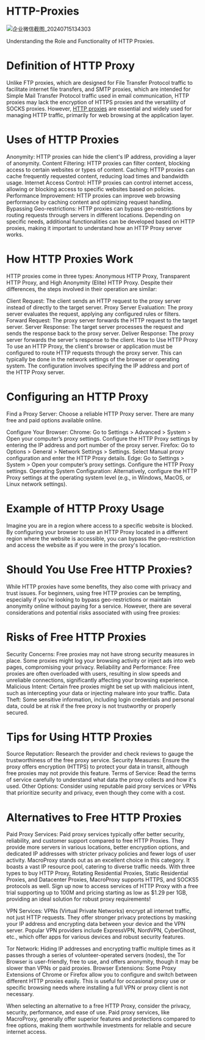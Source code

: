 # HTTP-Proxies
![企业微信截图_20240715134303](https://github.com/user-attachments/assets/5446b6d4-c8cc-40b4-934f-4004faae2ed5)

Understanding the Role and Functionality of HTTP Proxies.

# Definition of HTTP Proxy
Unlike FTP proxies, which are designed for File Transfer Protocol traffic to facilitate internet file transfers, and SMTP proxies, which are intended for Simple Mail Transfer Protocol traffic used in email communication, HTTP proxies may lack the encryption of HTTPS proxies and the versatility of SOCKS proxies. However, [HTTP proxies](https://www.macroproxy.com/blog/http-proxy#What%20Is%20HTTP%20Proxy%20Meaning?) are essential and widely used for managing HTTP traffic, primarily for web browsing at the application layer.

# Uses of HTTP Proxies
Anonymity: HTTP proxies can hide the client's IP address, providing a layer of anonymity.
Content Filtering: HTTP proxies can filter content, blocking access to certain websites or types of content.
Caching: HTTP proxies can cache frequently requested content, reducing load times and bandwidth usage.
Internet Access Control: HTTP proxies can control internet access, allowing or blocking access to specific websites based on policies.
Performance Improvement: HTTP proxies can improve web browsing performance by caching content and optimizing request handling.
Bypassing Geo-restrictions: HTTP proxies can bypass geo-restrictions by routing requests through servers in different locations.
Depending on specific needs, additional functionalities can be developed based on HTTP proxies, making it important to understand how an HTTP Proxy server works.

# How HTTP Proxies Work
HTTP proxies come in three types: Anonymous HTTP Proxy, Transparent HTTP Proxy, and High Anonymity (Elite) HTTP Proxy. Despite their differences, the steps involved in their operation are similar:

Client Request: The client sends an HTTP request to the proxy server instead of directly to the target server.
Proxy Server Evaluation: The proxy server evaluates the request, applying any configured rules or filters.
Forward Request: The proxy server forwards the HTTP request to the target server.
Server Response: The target server processes the request and sends the response back to the proxy server.
Deliver Response: The proxy server forwards the server's response to the client.
How to Use HTTP Proxy
To use an HTTP Proxy, the client's browser or application must be configured to route HTTP requests through the proxy server. This can typically be done in the network settings of the browser or operating system. The configuration involves specifying the IP address and port of the HTTP Proxy server.

# Configuring an HTTP Proxy
Find a Proxy Server: Choose a reliable HTTP Proxy server. There are many free and paid options available online.

Configure Your Browser:
Chrome: Go to Settings > Advanced > System > Open your computer’s proxy settings. Configure the HTTP Proxy settings by entering the IP address and port number of the proxy server.
Firefox: Go to Options > General > Network Settings > Settings. Select Manual proxy configuration and enter the HTTP Proxy details.
Edge: Go to Settings > System > Open your computer’s proxy settings. Configure the HTTP Proxy settings.
Operating System Configuration: Alternatively, configure the HTTP Proxy settings at the operating system level (e.g., in Windows, MacOS, or Linux network settings).

# Example of HTTP Proxy Usage
Imagine you are in a region where access to a specific website is blocked. By configuring your browser to use an HTTP Proxy located in a different region where the website is accessible, you can bypass the geo-restriction and access the website as if you were in the proxy's location.

# Should You Use Free HTTP Proxies?
While HTTP proxies have some benefits, they also come with privacy and trust issues. For beginners, using free HTTP proxies can be tempting, especially if you're looking to bypass geo-restrictions or maintain anonymity online without paying for a service. However, there are several considerations and potential risks associated with using free proxies:

# Risks of Free HTTP Proxies
Security Concerns: Free proxies may not have strong security measures in place. Some proxies might log your browsing activity or inject ads into web pages, compromising your privacy.
Reliability and Performance: Free proxies are often overloaded with users, resulting in slow speeds and unreliable connections, significantly affecting your browsing experience.
Malicious Intent: Certain free proxies might be set up with malicious intent, such as intercepting your data or injecting malware into your traffic.
Data Theft: Some sensitive information, including login credentials and personal data, could be at risk if the free proxy is not trustworthy or properly secured.

# Tips for Using HTTP Proxies
Source Reputation: Research the provider and check reviews to gauge the trustworthiness of the free proxy service.
Security Measures: Ensure the proxy offers encryption (HTTPS) to protect your data in transit, although free proxies may not provide this feature.
Terms of Service: Read the terms of service carefully to understand what data the proxy collects and how it's used.
Other Options: Consider using reputable paid proxy services or VPNs that prioritize security and privacy, even though they come with a cost.

# Alternatives to Free HTTP Proxies
Paid Proxy Services: Paid proxy services typically offer better security, reliability, and customer support compared to free HTTP Proxies. They provide more servers in various locations, better encryption options, and dedicated IP addresses with stricter privacy policies and fewer logs of user activity. MacroProxy stands out as an excellent choice in this category. It boasts a vast IP resource pool, catering to diverse traffic needs. With three types to buy HTTP Proxy, Rotating Residential Proxies, Static Residential Proxies, and Datacenter Proxies, MacroProxy supports HTTPS, and SOCKS5 protocols as well. Sign up now to access services of HTTP Proxy with a free trial supporting up to 100M and pricing starting as low as $1.29 per 1GB, providing an ideal solution for robust proxy requirements!

VPN Services: VPNs (Virtual Private Networks) encrypt all internet traffic, not just HTTP requests. They offer stronger privacy protections by masking your IP address and encrypting data between your device and the VPN server. Popular VPN providers include ExpressVPN, NordVPN, CyberGhost, etc., which offer apps for various devices and robust security features.

Tor Network: Hiding IP addresses and encrypting traffic multiple times as it passes through a series of volunteer-operated servers (nodes), the Tor Browser is user-friendly, free to use, and offers anonymity, though it may be slower than VPNs or paid proxies.
Browser Extensions: Some Proxy Extensions of Chrome or Firefox allow you to configure and switch between different HTTP proxies easily. This is useful for occasional proxy use or specific browsing needs where installing a full VPN or proxy client is not necessary.

When selecting an alternative to a free HTTP Proxy, consider the privacy, security, performance, and ease of use. Paid proxy services, like MacroProxy, generally offer superior features and protections compared to free options, making them worthwhile investments for reliable and secure internet access.

